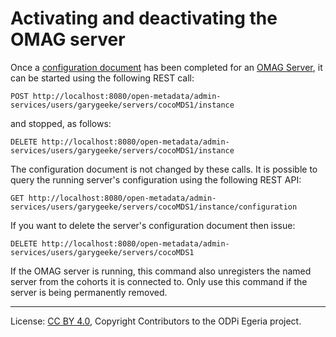 <!-- SPDX-License-Identifier: CC-BY-4.0 -->
<!-- Copyright Contributors to the ODPi Egeria project. -->

# Activating and deactivating the OMAG server

Once a [configuration document](../concepts/configuration-document.md) has been completed
for an [OMAG Server](../concepts/ui-server.md), it can be started using the following
REST call:

```
POST http://localhost:8080/open-metadata/admin-services/users/garygeeke/servers/cocoMDS1/instance
```

and stopped, as follows:

```
DELETE http://localhost:8080/open-metadata/admin-services/users/garygeeke/servers/cocoMDS1/instance
```

The configuration document is not changed by these calls.
It is possible to query the running server's configuration using the following REST API:

```
GET http://localhost:8080/open-metadata/admin-services/users/garygeeke/servers/cocoMDS1/instance/configuration
```

If you want to delete the server's configuration document then issue:

```
DELETE http://localhost:8080/open-metadata/admin-services/users/garygeeke/servers/cocoMDS1
```

If the OMAG server is running, this command also unregisters the named server from the cohorts it
is connected to.
Only use this command if the server is being permanently removed.



----
License: [CC BY 4.0](https://creativecommons.org/licenses/by/4.0/),
Copyright Contributors to the ODPi Egeria project.